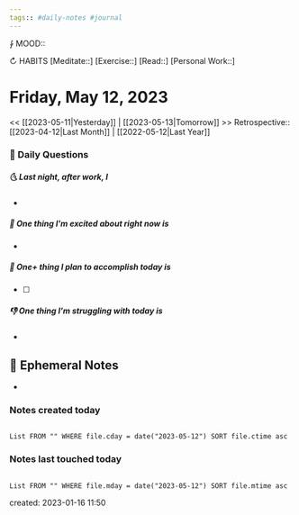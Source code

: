 ```yaml
---
tags:: #daily-notes #journal
---
```


⨑ MOOD::

↻ HABITS
[Meditate::]
[Exercise::]
[Read::]
[Personal Work::]

# Friday, May 12, 2023

<< [[2023-05-11|Yesterday]] | [[2023-05-13|Tomorrow]] >>
Retrospective:: [[2023-04-12|Last Month]] | [[2022-05-12|Last Year]]

### 📅 Daily Questions

##### 🌜 Last night, after work, I

-

##### 🙌 One thing I'm excited about right now is

-

##### 🚀 One+ thing I plan to accomplish today is

- [ ]

##### 👎 One thing I'm struggling with today is

-

## 📝 Ephemeral Notes

- 

### Notes created today

```dataview

List FROM "" WHERE file.cday = date("2023-05-12") SORT file.ctime asc

```

### Notes last touched today

```dataview

List FROM "" WHERE file.mday = date("2023-05-12") SORT file.mtime asc

```

created: 2023-01-16 11:50
